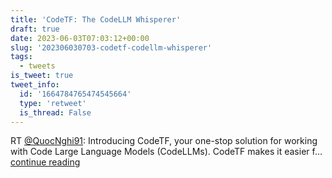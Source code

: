 ```yaml
---
title: 'CodeTF: The CodeLLM Whisperer'
draft: true
date: 2023-06-03T07:03:12+00:00
slug: '202306030703-codetf-codellm-whisperer'
tags:
  - tweets
is_tweet: true
tweet_info:
  id: '1664784765474545664'
  type: 'retweet'
  is_thread: False
---
```




RT [@QuocNghi91](https://x.com/QuocNghi91): Introducing CodeTF, your one-stop solution for working with Code Large Language Models (CodeLLMs). CodeTF makes it easier f… [continue reading](https://x.com/sytelus/status/1664784765474545664)
